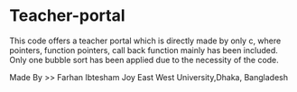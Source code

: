 # Teacher-portal
This code offers a teacher portal which is directly made by only c, where pointers, function pointers, call back function mainly has been included. Only one bubble sort has been applied due to the necessity of the code.

Made By >> Farhan Ibtesham Joy
           East West University,Dhaka, Bangladesh
